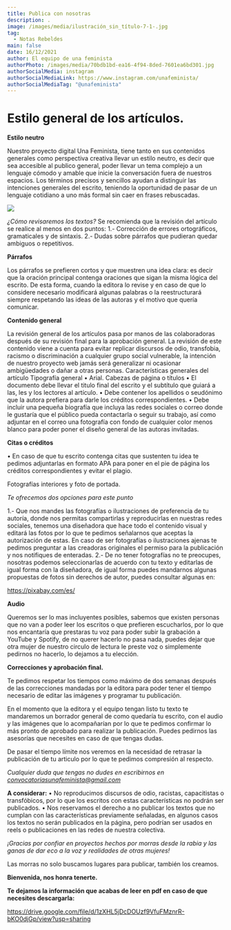 ```yaml
---
title: Publica con nosotras
description: .
image: /images/media/ilustración_sin_título-7-1-.jpg
tag:
  - Notas Rebeldes
main: false
date: 16/12/2021
author: El equipo de una feminista
authorPhoto: /images/media/70bdb1bd-ea16-4f94-8ded-7601ea6bd301.jpg
authorSocialMedia: instagram
authorSocialMediaLink: https://www.instagram.com/unafeminista/
authorSocialMediaTag: "@unafeminista"
---
```

# Estilo general de los artículos.

**Estilo neutro**


Nuestro proyecto digital Una Feminista, tiene tanto en sus contenidos generales como perspectiva creativa llevar un estilo neutro, es decir que sea accesible al publico general, poder llevar un tema complejo a un lenguaje cómodo y amable que inicie la conversación fuera de nuestros espacios. Los términos precisos y sencillos ayudan a distinguir las intenciones generales del escrito, teniendo la oportunidad de pasar de un lenguaje cotidiano a uno más formal sin caer en frases rebuscadas.

![](/images/media/ilustración_sin_título-1-1-.jpg)


*¿Cómo revisaremos los textos?*
Se recomienda que la revisión del artículo se realice al menos en dos puntos:
1.- Corrección de errores ortográficos, gramaticales y de sintaxis. 
2.- Dudas sobre párrafos que pudieran quedar ambiguos o repetitivos.

**Párrafos**

Los párrafos se prefieren cortos y que muestren una idea clara: es decir que la oración principal contenga oraciones que sigan la misma lógica del escrito. De esta forma, cuando la editora lo revise y en caso de que lo considere necesario modificará algunas palabras o la reestructurará siempre respetando las ideas de las autoras y el motivo que quería comunicar. 

**Contenido general**

La revisión general de los artículos pasa por manos de las colaboradoras después de su revisión final para la aprobación general. La revisión de este contenido viene a cuenta para evitar replicar discursos de odio, transfobia, racismo o discriminación a cualquier grupo social vulnerable, la intención de nuestro proyecto web jamás será generalizar ni ocasionar ambigüedades o dañar a otras personas.
Características generales del artículo
Tipografía general 
•	 Arial.
Cabezas de página o títulos 
•	El documento debe llevar el titulo final del escrito y el subtítulo que guiará a las, les y los lectores al artículo.
•	Debe contener los apellidos o seudónimo que la autora prefiera para darle los créditos correspondientes.
•	Debe incluir una pequeña biografía que incluya las redes sociales o correo donde le gustaría que el público pueda contactarla o seguir su trabajo, así como adjuntar en el correo una fotografía con fondo de cualquier color menos blanco para poder poner el diseño general de las autoras invitadas.

**Citas o créditos**

•	En caso de que tu escrito contenga citas que sustenten tu idea te pedimos adjuntarlas en formato APA para poner en el pie de página los créditos correspondientes y evitar el plagio.

Fotografías interiores y foto de portada.

 *Te ofrecemos dos opciones para este punto*

1.- Que nos mandes las fotografías o ilustraciones de preferencia de tu autoría, donde nos permitas compartirlas y reproducirlas en nuestras redes sociales, tenemos una diseñadora que hace todo el contenido visual y editará las fotos por lo que te pedimos señalarnos que aceptas la autorización de estas. En caso de ser fotografías o ilustraciones ajenas te pedimos preguntar a las creadoras originales el permiso para la publicación y nos notifiques de enteradas.
2.- De no tener fotografías no te preocupes, nosotras podemos seleccionarlas de acuerdo con tu texto y editarlas de igual forma con la diseñadora, de igual forma puedes mandarnos algunas propuestas de fotos sin derechos de autor, puedes consultar algunas en:

https://pixabay.com/es/

**Audio**

Queremos ser lo mas incluyentes posibles, sabemos que existen personas que no van a poder leer los escritos o que prefieren escucharlos, por lo que nos encantaría que prestaras tu voz para poder subir la grabación a YouTube y Spotify, de no querer hacerlo no pasa nada, puedes dejar que otra mujer de nuestro circulo de lectura le preste voz o simplemente pedirnos no hacerlo, lo dejamos a tu elección.

**Correcciones y aprobación final.**

Te pedimos respetar los tiempos como máximo de dos semanas después de las correcciones mandadas por la editora para poder tener el tiempo necesario de editar las imágenes y programar tu publicación. 

En el momento que la editora y el equipo tengan listo tu texto te mandaremos un borrador general de como quedaría tu escrito, con el audio y las imágenes que lo acompañarían por lo que te pedimos confirmar lo más pronto de aprobado para realizar la publicación.  Puedes pedirnos las asesorías que necesites en caso de que tengas dudas.

De pasar el tiempo límite nos veremos en la necesidad de retrasar la publicación de tu articulo por lo que te pedimos compresión al respecto.

*Cualquier duda que tengas no dudes en escribirnos en convocatoriasunafeminista@gmail.com* 

**A considerar:**
•	No reproducimos discursos de odio, racistas, capacitistas o transfóbicos, por lo que los escritos con estas características no podrán ser publicados.
•	Nos reservamos el derecho a no publicar los textos que no cumplan con las características previamente señaladas, en algunos casos los textos no serán publicados en la página, pero podrían ser usados en reels o publicaciones en las redes de nuestra colectiva.

*¡Gracias por confiar en proyectos hechos por morras desde la rabia y las ganas de dar eco a la voz y realidades de otras mujeres!*

Las morras no solo buscamos lugares para publicar, también los creamos.

**Bienvenida, nos honra tenerte.**

**Te dejamos la información que acabas de leer en pdf en caso de que necesites descargarla:**

<https://drive.google.com/file/d/1zXHL5jDcDOUzf9VfuFMznrR-bKO0djGp/view?usp=sharing>